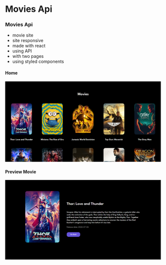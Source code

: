 # Movies Api

### Movies Api

- movie site
- site responsive
- made with react
- using API
- with two pages
- using styled components

#### Home
![preview img](/preview.png)
#### Preview Movie
![preview img](/preview-movies.png)
